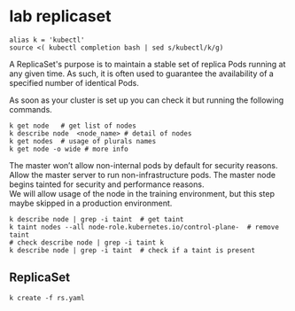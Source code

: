 # lab replicaset 
```shell
alias k = 'kubectl'
source <( kubectl completion bash | sed s/kubectl/k/g)
```
A ReplicaSet's purpose is to maintain a stable set of replica Pods running at any given time. As such, it is often used to guarantee the availability of a specified number of identical Pods.

As soon as your cluster is set up you can check it but running the following commands.

```shell
k get node   # get list of nodes
k describe node  <node_name> # detail of nodes
k get nodes  # usage of plurals names
k get node -o wide # more info
```
The master won’t allow non-internal pods by default for security reasons.    
Allow the master server to run non-infrastructure pods.
The master node begins tainted for security and performance reasons.    
We will allow usage of the node in the training environment, but this step maybe skipped in a production environment.

```shell
k describe node | grep -i taint  # get taint
k taint nodes --all node-role.kubernetes.io/control-plane-  # remove taint
# check describe node | grep -i taint k 
k describe node | grep -i taint  # check if a taint is present
```

## ReplicaSet 
```shell
k create -f rs.yaml
```



